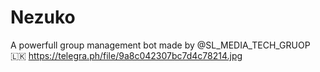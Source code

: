 # Nezuko
A powerfull group management bot made by @SL_MEDIA_TECH_GRUOP 🇱🇰
https://telegra.ph/file/9a8c042307bc7d4c78214.jpg

